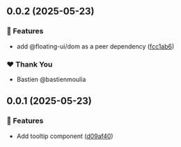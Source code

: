 ## 0.0.2 (2025-05-23)

### 🚀 Features

- add @floating-ui/dom as a peer dependency ([fcc1ab6](https://github.com/bastienmoulia/ngx-overlay/commit/fcc1ab6))

### ❤️ Thank You

- Bastien @bastienmoulia

## 0.0.1 (2025-05-23)

### 🚀 Features

- Add tooltip component ([d09af40](https://github.com/bastienmoulia/ngx-overlay/commit/d09af40))

